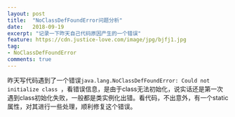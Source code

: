 ```yaml
---
layout: post
title:  "NoClassDefFoundError问题分析"
date:   2018-09-19
excerpt: "记录一下昨天自己代码原因产生的一个错误"
feature: https://cdn.justice-love.com/image/jpg/bjfj1.jpg
tag:
- NoClassDefFoundError
comments: true
---
```


昨天写代码遇到了一个错误`java.lang.NoClassDefFoundError: Could not initialize class `，看错误信息，是由于class无法初始化，说实话还是第一次遇到class初始化失败，一般都是类实例化出错。看代码，不出意外，有一个static属性，对其进行一些处理，顺利修复这个错误。
